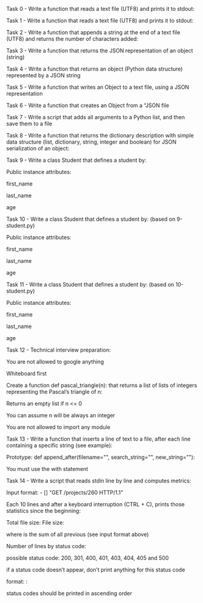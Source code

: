 Task 0 - Write a function that reads a text file (UTF8) and prints it to stdout:

Task 1 - Write a function that reads a text file (UTF8) and prints it to stdout:

Task 2 - Write a function that appends a string at the end of a text file (UTF8) and returns the number of characters added:

Task 3 - Write a function that returns the JSON representation of an object (string)

Task 4 - Write a function that returns an object (Python data structure) represented by a JSON string

Task 5 - Write a function that writes an Object to a text file, using a JSON representation

Task 6 - Write a function that creates an Object from a “JSON file

Task 7 - Write a script that adds all arguments to a Python list, and then save them to a file

Task 8 - Write a function that returns the dictionary description with simple data structure (list, dictionary, string, integer and boolean) for JSON serialization of an object:

Task 9 - Write a class Student that defines a student by:

Public instance attributes:

first_name

last_name

age

Task 10 - Write a class Student that defines a student by: (based on 9-student.py)

Public instance attributes:

first_name

last_name

age

Task 11 - Write a class Student that defines a student by: (based on 10-student.py)

Public instance attributes:

first_name

last_name

age

Task 12 - Technical interview preparation:

You are not allowed to google anything

Whiteboard first

Create a function def pascal_triangle(n): that returns a list of lists of integers representing the Pascal’s triangle of n:

Returns an empty list if n <= 0

You can assume n will be always an integer

You are not allowed to import any module

Task 13 - Write a function that inserts a line of text to a file, after each line containing a specific string (see example):

Prototype: def append_after(filename="", search_string="", new_string=""):

You must use the with statement

Task 14 - Write a script that reads stdin line by line and computes metrics:

Input format: <IP Address> - [<date>] "GET /projects/260 HTTP/1.1" <status code> <file size>

Each 10 lines and after a keyboard interruption (CTRL + C), prints those statistics since the beginning:

Total file size: File size: <total size>

where is the sum of all previous (see input format above)

Number of lines by status code:

possible status code: 200, 301, 400, 401, 403, 404, 405 and 500

if a status code doesn’t appear, don’t print anything for this status code

format: <status code>: <number>

status codes should be printed in ascending order



